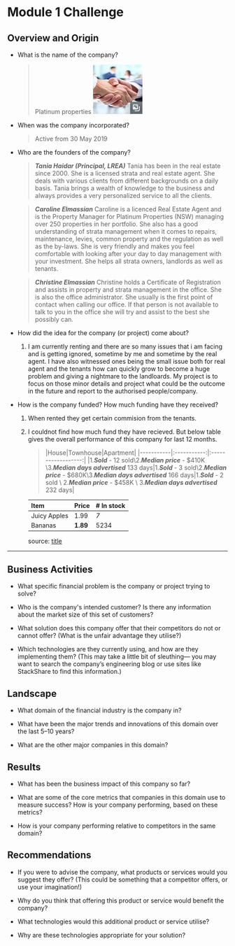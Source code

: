 # Module 1 Challenge

## Overview and Origin

* What is the name of the company?
    >Platinum properties ![platinum properties logo](/images/logo.jpg)
* When was the company incorporated?
    >Active from 30 May 2019

* Who are the founders of the company?
    >***Tania Haidar (Principal, LREA)***
    Tania has been in the real estate since 2000. She is a licensed strata and real estate agent. She deals with various clients from different backgrounds on a daily basis. Tania brings a wealth of knowledge to the business and always provides a very personalized service to all the clients.

    >***Caroline Elmassian***
    Caroline is a licenced Real Estate Agent and is the Property Manager for Platinum Properties (NSW) managing  over 250 properties in her portfolio. She also has a good understanding of strata management when it comes to repairs, maintenance, levies, common property and the regulation as well as the by-laws. She is very friendly and makes you feel comfortable with looking after your day to day management with your investment. She helps all strata owners, landlords as well as tenants.

    >***Christine Elmassian***
    Christine holds a Certificate of Registration and assists in property and strata management in the office. She is also the office administrator. She usually is the first point of contact when calling our office. If that person is not available to talk to you in the office she will try and assist to the best she possibly can.

* How did the idea for the company (or project) come about?
    1. I am currently renting and there are so many issues that i am facing and is getting ignored, sometime by me and sometime by the real agent. I have also witnessed ones being the small issue both for real agent and the tenants how can quickly grow to become a huge problem and giving a nightmare to the landloards. My project is to focus on those minor details and project what could be the outcome in the future and report to the authorised people/company.

* How is the company funded? How much funding have they received?
    1. When rented they get certain commision from the tenants. 
    2. I couldnot find how much fund they have recieved. But below table gives the overall performance of this company for last 12 months.
        > |House|Townhouse|Apartment|
          |-----------|:-----------:|:------------------:|
          |1.***Sold*** - 12 sold\2.***Median price*** - $410K \3.***Median days advertised*** 133 days|1.***Sold*** - 3 sold\2.***Median price*** - $680K\3.***Median days advertised*** 166 days|1.***Sold*** - 2 sold \ 2.***Median price*** - $458K \ 3.***Median days advertised*** 232 days|

          | Item         | Price     | # In stock |
          |--------------|-----------|------------|
          | Juicy Apples | 1.99      | *7*        |
          | Bananas      | **1.89**  | 5234       |
          source: [title](https://www.realestate.com.au/agency/platinum-property-co-HZAMDK)
---

## Business Activities

* What specific financial problem is the company or project trying to solve?

* Who is the company's intended customer?  Is there any information about the market size of this set of customers?

* What solution does this company offer that their competitors do not or cannot offer? (What is the unfair advantage they utilise?)

* Which technologies are they currently using, and how are they implementing them? (This may take a little bit of sleuthing–– you may want to search the company’s engineering blog or use sites like StackShare to find this information.)


## Landscape

* What domain of the financial industry is the company in?

* What have been the major trends and innovations of this domain over the last 5–10 years?

* What are the other major companies in this domain?


## Results

* What has been the business impact of this company so far?

* What are some of the core metrics that companies in this domain use to measure success? How is your company performing, based on these metrics?

* How is your company performing relative to competitors in the same domain?


## Recommendations

* If you were to advise the company, what products or services would you suggest they offer? (This could be something that a competitor offers, or use your imagination!)

* Why do you think that offering this product or service would benefit the company?

* What technologies would this additional product or service utilise?

* Why are these technologies appropriate for your solution?
